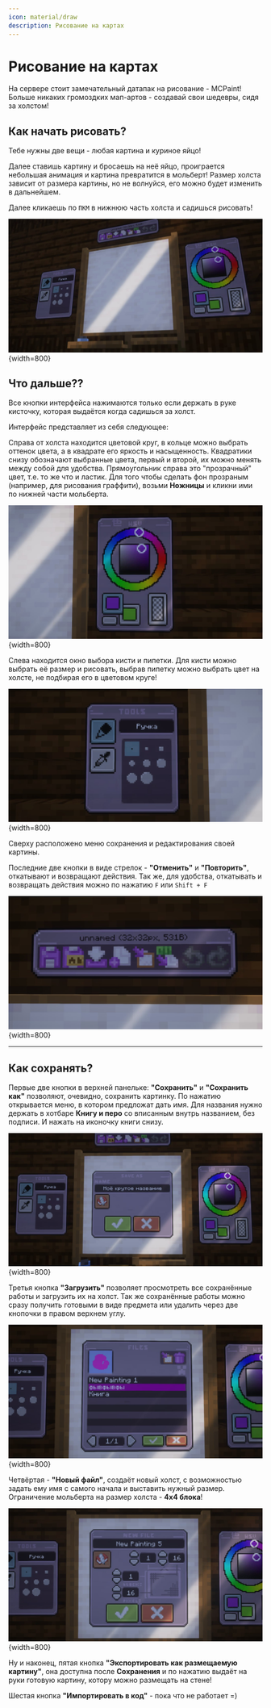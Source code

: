 ```yaml
---
icon: material/draw
description: Рисование на картах
---
```


# Рисование на картах

На сервере стоит замечательный датапак на рисование - MCPaint! Больше никаких громоздких мап-артов - создавай свои шедевры, сидя за холстом!

## **Как начать рисовать?**

Тебе нужны две вещи - любая картина и куриное яйцо!

Далее ставишь картину и бросаешь на неё яйцо, проиграется небольшая анимация и картина превратится в мольберт! Размер холста зависит от размера картины, но не волнуйся, его можно будет изменить в дальнейшем.

Далее кликаешь по `ПКМ` в нижнюю часть холста и садишься рисовать!

![molbertplaced](../../assets/artmap/molbert_placed.jpg){width=800}

## **Что дальше??**

Все кнопки интерфейса нажимаются только если держать в руке кисточку, которая выдаётся когда садишься за холст.

Интерфейс представляет из себя следующее:

Справа от холста находится цветовой круг, в кольце можно выбрать оттенок цвета, а в квадрате его яркость и насыщенность.
Квадратики снизу обозначают выбранные цвета, первый и второй, их можно менять между собой для удобства. Прямоугольник справа это "прозрачный" цвет, т.е. то же что и ластик.
Для того чтобы сделать фон прозраным (например, для рисования граффити), возьми **Ножницы** и кликни ими по нижней части мольберта.

![colorpicker](../../assets/artmap/colorpicker.jpg){width=800}

Слева находится окно выбора кисти и пипетки. Для кисти можно выбрать её размер и рисовать, выбрав пипетку можно выбрать цвет на холсте, не подбирая его в цветовом круге!

![brushes](../../assets/artmap/brushes.jpg){width=800}

Сверху расположено меню сохранения и редактирования своей картины.

Последние две кнопки в виде стрелок - **"Отменить"** и **"Повторить"**, откатывают и возвращают действия. Так же, для удобства, откатывать и возвращать действия можно по нажатию `F` или `Shift + F` 

![menu](../../assets/artmap/menu.jpg){width=800}

***
## **Как сохранять?**

Первые две кнопки в верхней панельке: **"Сохранить"** и **"Сохранить как"** позволяют, очевидно, сохранить картинку. По нажатию открывается меню, в котором предложат дать имя. 
Для названия нужно держать в хотбаре **Книгу и перо** со вписанным внутрь названием, без подписи. И нажать на иконочку книги снизу.

![save_name](../../assets/artmap/save_name.jpg){width=800}

Третья кнопка **"Загрузить"** позволяет просмотреть все сохранённые работы и загрузить их на холст. Так же сохранённые работы можно сразу получить готовыми в виде предмета или удалить через две кнопочки в правом верхнем углу.

![menu_files](../../assets/artmap/menu_files.jpg){width=800}

Четвёртая - **"Новый файл"**, создаёт новый холст, с возможностью задать ему имя с самого начала и выставить нужный размер. Ограничение мольберта на размер холста - **4х4 блока**!

![new_file](../../assets/artmap/new_file.jpg){width=800}

Ну и наконец, пятая кнопка **"Экспортировать как размещаемую картину"**, она доступна после **Сохранения** и по нажатию выдаёт на руки готовую картину, котору можно размещать на стене!

Шестая кнопка **"Импортировать в код"** - пока что не работает =)